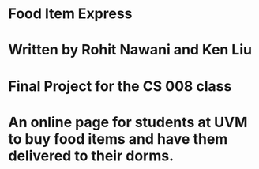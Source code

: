 # Food Item Express
# Written by Rohit Nawani and Ken Liu
# Final Project for the CS 008 class


# An online page for students at UVM to buy food items and have them delivered to their dorms.
